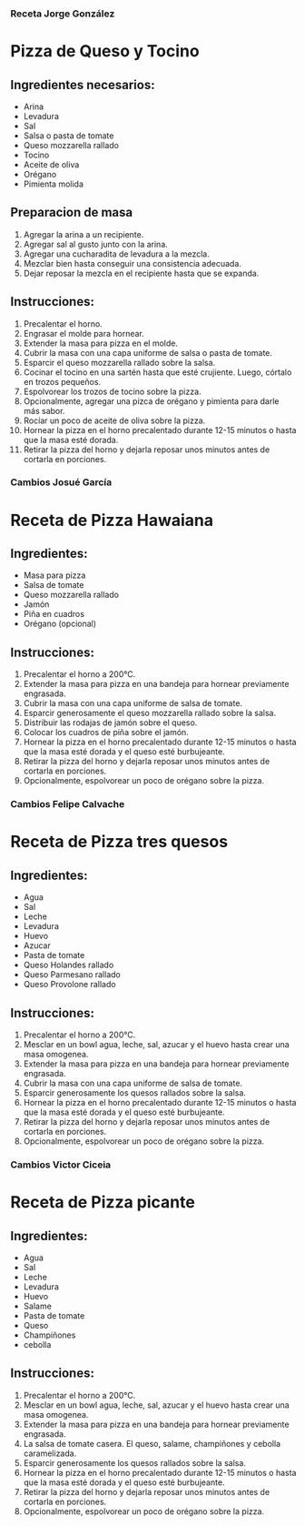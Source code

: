 ### Receta Jorge González
# Pizza de Queso y Tocino

## Ingredientes necesarios:
- Arina
- Levadura
- Sal
- Salsa o pasta de tomate
- Queso mozzarella rallado
- Tocino
- Aceite de oliva
- Orégano
- Pimienta molida

## Preparacion de masa

1. Agregar la arina a un recipiente.
2. Agregar sal al gusto junto con la arina.
3. Agregar una cucharadita de levadura a la mezcla.
4. Mezclar bien hasta conseguir una consistencia adecuada.
5. Dejar reposar la mezcla en el recipiente hasta que se expanda.

## Instrucciones:

1. Precalentar el horno.
2. Engrasar el molde para hornear.
3. Extender la masa para pizza en el molde.
4. Cubrir la masa con una capa uniforme de salsa o pasta de tomate.
5. Esparcir el queso mozzarella rallado sobre la salsa.
6. Cocinar el tocino en una sartén hasta que esté crujiente. Luego, córtalo en trozos pequeños.
7. Espolvorear los trozos de tocino sobre la pizza.
8. Opcionalmente, agregar una pizca de orégano y pimienta para darle más sabor.
9. Rocíar un poco de aceite de oliva sobre la pizza.
10. Hornear la pizza en el horno precalentado durante 12-15 minutos o hasta que la masa esté dorada.
11. Retirar la pizza del horno y dejarla reposar unos minutos antes de cortarla en porciones.


### Cambios Josué García
# Receta de Pizza Hawaiana

## Ingredientes:
- Masa para pizza
- Salsa de tomate
- Queso mozzarella rallado
- Jamón
- Piña en cuadros
- Orégano (opcional)

## Instrucciones:
1. Precalentar el horno a 200°C.
2. Extender la masa para pizza en una bandeja para hornear previamente engrasada.
3. Cubrir la masa con una capa uniforme de salsa de tomate.
4. Esparcir generosamente el queso mozzarella rallado sobre la salsa.
5. Distribuir las rodajas de jamón sobre el queso.
6. Colocar los cuadros de piña sobre el jamón.
7. Hornear la pizza en el horno precalentado durante 12-15 minutos o hasta que la masa esté dorada y el queso esté burbujeante.
8. Retirar la pizza del horno y dejarla reposar unos minutos antes de cortarla en porciones.
9. Opcionalmente, espolvorear un poco de orégano sobre la pizza.

### Cambios Felipe Calvache
# Receta de Pizza tres quesos 

## Ingredientes:
- Agua
- Sal
- Leche
- Levadura
- Huevo
- Azucar
- Pasta de tomate
- Queso Holandes rallado
- Queso Parmesano rallado
- Queso Provolone rallado

## Instrucciones:
1. Precalentar el horno a 200°C.
2. Mesclar en un bowl agua, leche, sal, azucar y el huevo hasta crear una masa omogenea.
3. Extender la masa para pizza en una bandeja para hornear previamente engrasada.
4. Cubrir la masa con una capa uniforme de salsa de tomate.
5. Esparcir generosamente los quesos rallados sobre la salsa.
6. Hornear la pizza en el horno precalentado durante 12-15 minutos o hasta que la masa esté dorada y el queso esté burbujeante.
7. Retirar la pizza del horno y dejarla reposar unos minutos antes de cortarla en porciones.
8. Opcionalmente, espolvorear un poco de orégano sobre la pizza.

### Cambios Victor Ciceia
# Receta de Pizza picante

## Ingredientes:
- Agua
- Sal
- Leche
- Levadura
- Huevo
- Salame
- Pasta de tomate
- Queso 
- Champiñones
- cebolla

## Instrucciones:
1. Precalentar el horno a 200°C.
2. Mesclar en un bowl agua, leche, sal, azucar y el huevo hasta crear una masa omogenea.
3. Extender la masa para pizza en una bandeja para hornear previamente engrasada.
4. La salsa de tomate casera. El queso, salame, champiñones y cebolla caramelizada.
5. Esparcir generosamente los quesos rallados sobre la salsa.
6. Hornear la pizza en el horno precalentado durante 12-15 minutos o hasta que la masa esté dorada y el queso esté burbujeante.
7. Retirar la pizza del horno y dejarla reposar unos minutos antes de cortarla en porciones.
8. Opcionalmente, espolvorear un poco de orégano sobre la pizza.